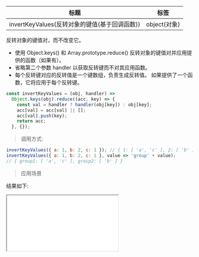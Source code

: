 | 标题                                          | 标签         |
| --------------------------------------------- | ------------ |
| invertKeyValues(反转对象的键值(基于回调函数)) | object(对象) |

反转对象的键值对，而不改变它。

- 使用 Object.keys() 和 Array.prototype.reduce() 反转对象的键值对并应用提供的函数（如果有）。
- 省略第二个参数 handler 以获取反转键而不对其应用函数。
- 每个反转键对应的反转值是一个键数组，负责生成反转值。 如果提供了一个函数，它将应用于每个反转键。

```js
const invertKeyValues = (obj, handler) =>
  Object.keys(obj).reduce((acc, key) => {
    const val = handler ? handler(obj[key]) : obj[key];
    acc[val] = acc[val] || [];
    acc[val].push(key);
    return acc;
  }, {});
```

> 调用方式:

```js
invertKeyValues({ a: 1, b: 2, c: 1 }); // { 1: [ 'a', 'c' ], 2: [ 'b' ] }
invertKeyValues({ a: 1, b: 2, c: 1 }, value => 'group' + value);
// { group1: [ 'a', 'c' ], group2: [ 'b' ] }
```

> 应用场景

<div class="code-editor" data-url="codes/javascript/html/invertKeyValues.html" data-language="html"></div>

结果如下:

<iframe src="codes/javascript/html/invertKeyValues.html"></iframe>
